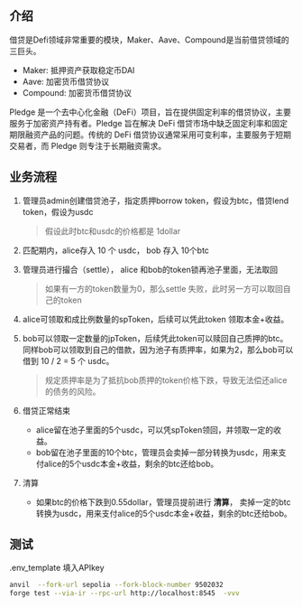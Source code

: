 ## 介绍

借贷是Defi领域非常重要的模块，Maker、Aave、Compound是当前借贷领域的三巨头。

* Maker: 抵押资产获取稳定币DAI 
* Aave: 加密货币借贷协议
* Compound: 加密货币借贷协议

Pledge 是一个去中心化金融（DeFi）项目，旨在提供固定利率的借贷协议，主要服务于加密资产持有者。Pledge 旨在解决 DeFi 借贷市场中缺乏固定利率和固定期限融资产品的问题。传统的 DeFi 借贷协议通常采用可变利率，主要服务于短期交易者，而 Pledge 则专注于长期融资需求。

## 业务流程

1. 管理员admin创建借贷池子，指定质押borrow token，假设为btc，借贷lend token，假设为usdc

   > 假设此时btc和usdc的价格都是 1dollar

2. 匹配期内，alice存入 10 个 usdc， bob 存入 10个btc

3. 管理员进行撮合（settle）， alice 和bob的token锁再池子里面，无法取回

   > 如果有一方的token数量为0，那么settle 失败，此时另一方可以取回自己的token

4. alice可领取和成比例数量的spToken，后续可以凭此token 领取本金+收益。

5. bob可以领取一定数量的jpToken，后续凭此token可以赎回自己质押的btc。同样bob可以领取到自己的借款，因为池子有质押率，如果为2，那么bob可以借到 10 / 2 = 5 个 usdc。

   > 规定质押率是为了抵抗bob质押的token价格下跌，导致无法偿还alice的债务的风险。

6. 借贷正常结束
   * alice留在池子里面的5个usdc，可以凭spToken领回，并领取一定的收益。
   * bob留在池子里面的10个btc，管理员会卖掉一部分转换为usdc，用来支付alice的5个usdc本金+收益，剩余的btc还给bob。
8. 清算
   * 如果btc的价格下跌到0.55dollar，管理员提前进行 **清算**， 卖掉一定的btc转换为usdc，用来支付alice的5个usdc本金+收益，剩余的btc还给bob。

## 测试
 .env_template 填入APIkey
 ```bash
 anvil  --fork-url sepolia --fork-block-number 9502032
 forge test --via-ir --rpc-url http://localhost:8545  -vvv
 ```

